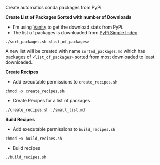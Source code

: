 Create automatics conda packages from PyPi

**Create List of Packages Sorted with number of Downloads**

* I'm using [Vanity](https://pypi.python.org/pypi/vanity) to get the download
stats from PyPi.
* The list of packages is downloaded from [PyPi Simple Index](https://pypi.python.org/simple/)

```
./sort_packages.sh <list_of_packages>
```
A new list will be created with name `sorted_packages.md` which has packages of
`<list_of_packages>` sorted from most downloaded to least downloaded.

**Create Recipes**

* Add executable permissions to `create_recipes.sh`
```
chmod +x create_recipes.sh
```

* Create Recipes for a list of packages
```
./create_recipes.sh ./small_list.md
```

**Build Recipes**

* Add executable permissions to `build_recipes.sh`
```
chmod +x build_recipes.sh
```

* Build recipes
```
./build_recipes.sh
```

